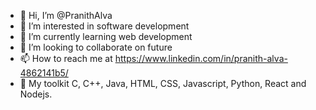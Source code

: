 - 👋 Hi, I’m @PranithAlva
- 👀 I’m interested in software development
- 🌱 I’m currently learning web development
- 💞️ I’m looking to collaborate on future
- 📫 How to reach me at <a> https://www.linkedin.com/in/pranith-alva-4862141b5/ </a>
- 💼 My toolkit C, C++, Java, HTML, CSS, Javascript, Python, React and Nodejs.

<!---
PranithAlva/PranithAlva is a ✨ special ✨ repository because its `README.md` (this file) appears on your GitHub profile.
You can click the Preview link to take a look at your changes.
--->
